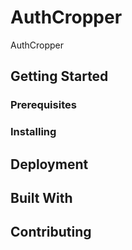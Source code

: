 # AuthCropper
AuthCropper

## Getting Started

### Prerequisites

### Installing

## Deployment

## Built With

## Contributing